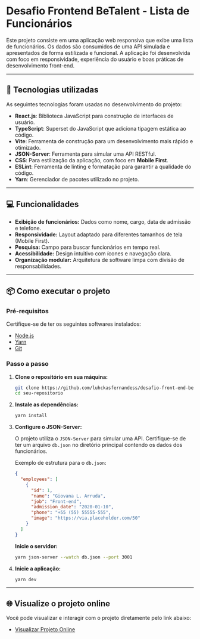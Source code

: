 # **Desafio Frontend BeTalent - Lista de Funcionários**

Este projeto consiste em uma aplicação web responsiva que exibe uma lista de funcionários. Os dados são consumidos de uma API simulada e apresentados de forma estilizada e funcional. A aplicação foi desenvolvida com foco em responsividade, experiência do usuário e boas práticas de desenvolvimento front-end.

---

## **🚀 Tecnologias utilizadas**

As seguintes tecnologias foram usadas no desenvolvimento do projeto:

- **React.js**: Biblioteca JavaScript para construção de interfaces de usuário.
- **TypeScript**: Superset do JavaScript que adiciona tipagem estática ao código.
- **Vite**: Ferramenta de construção para um desenvolvimento mais rápido e otimizado.
- **JSON-Server**: Ferramenta para simular uma API RESTful.
- **CSS**: Para estilização da aplicação, com foco em **Mobile First**.
- **ESLint**: Ferramenta de linting e formatação para garantir a qualidade do código.
- **Yarn**: Gerenciador de pacotes utilizado no projeto.

---

## **💻 Funcionalidades**

- **Exibição de funcionários:** Dados como nome, cargo, data de admissão e telefone.
- **Responsividade:** Layout adaptado para diferentes tamanhos de tela (Mobile First).
- **Pesquisa:** Campo para buscar funcionários em tempo real.
- **Acessibilidade:** Design intuitivo com ícones e navegação clara.
- **Organização modular:** Arquitetura de software limpa com divisão de responsabilidades.

---

## **📦 Como executar o projeto**

### **Pré-requisitos**
Certifique-se de ter os seguintes softwares instalados:
- [Node.js](https://nodejs.org/)
- [Yarn](https://classic.yarnpkg.com/lang/en/)
- [Git](https://git-scm.com/)

### **Passo a passo**

1. **Clone o repositório em sua máquina:**

   ```bash
   git clone https://github.com/luhckasfernandess/desafio-front-end-betalent.git
   cd seu-repositorio
   ```

2. **Instale as dependências:**

   ```bash
   yarn install
   ```

3. **Configure o JSON-Server:**

   O projeto utiliza o `JSON-Server` para simular uma API. Certifique-se de ter um arquivo `db.json` no diretório principal contendo os dados dos funcionários.

   Exemplo de estrutura para o `db.json`:
   ```json
   {
     "employees": [
       {
         "id": 1,
         "name": "Giovana L. Arruda",
         "job": "Front-end",
         "admission_date": "2020-01-10",
         "phone": "+55 (55) 55555-555",
         "image": "https://via.placeholder.com/50"
       }
     ]
   }
   ```

   **Inicie o servidor:**

   ```bash
   yarn json-server --watch db.json --port 3001
   ```

4. **Inicie a aplicação:**

   ```bash
   yarn dev
   ```

---

## **🌐 Visualize o projeto online**

Você pode visualizar e interagir com o projeto diretamente pelo link abaixo:
- [Visualizar Projeto Online](https://desafio-front-end-betalent-luhckasfernandess-projects.vercel.app/)